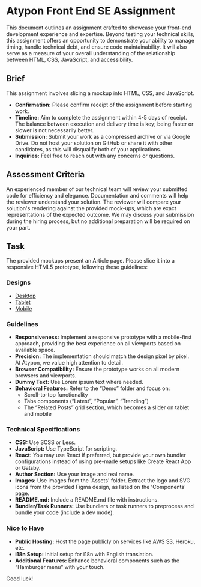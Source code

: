 # Atypon Front End SE Assignment

This document outlines an assignment crafted to showcase your front-end development experience and expertise. Beyond testing your technical skills, this assignment offers an opportunity to demonstrate your ability to manage timing, handle technical debt, and ensure code maintainability. It will also serve as a measure of your overall understanding of the relationship between HTML, CSS, JavaScript, and accessibility.

## Brief

This assignment involves slicing a mockup into HTML, CSS, and JavaScript. 

- **Confirmation:** Please confirm receipt of the assignment before starting work.
- **Timeline:** Aim to complete the assignment within 4-5 days of receipt. The balance between execution and delivery time is key; being faster or slower is not necessarily better.
- **Submission:** Submit your work as a compressed archive or via Google Drive. Do not host your solution on GitHub or share it with other candidates, as this will disqualify both of your applications.
- **Inquiries:** Feel free to reach out with any concerns or questions.

## Assessment Criteria

An experienced member of our technical team will review your submitted code for efficiency and elegance. Documentation and comments will help the reviewer understand your solution. The reviewer will compare your solution's rendering against the provided mock-ups, which are exact representations of the expected outcome. We may discuss your submission during the hiring process, but no additional preparation will be required on your part.

## Task

The provided mockups present an Article page. Please slice it into a responsive HTML5 prototype, following these guidelines:

### Designs
- [Desktop](https://www.figma.com/design/Wr1MsNUrrwmbN7n4Z4QMmP/UI-Team-FE-task?node-id=1033-51185)
- [Tablet](https://www.figma.com/design/Wr1MsNUrrwmbN7n4Z4QMmP/UI-Team-FE-task?node-id=1033-51185)
- [Mobile](https://www.figma.com/design/Wr1MsNUrrwmbN7n4Z4QMmP/UI-Team-FE-task?node-id=1033-51185)

### Guidelines
- **Responsiveness:** Implement a responsive prototype with a mobile-first approach, providing the best experience on all viewports based on available space.
- **Precision:** The implementation should match the design pixel by pixel. At Atypon, we value high attention to detail.
- **Browser Compatibility:** Ensure the prototype works on all modern browsers and viewports.
- **Dummy Text:** Use Lorem ipsum text where needed.
- **Behavioral Features:** Refer to the “Demo” folder and focus on:
  - Scroll-to-top functionality
  - Tabs components (“Latest”, “Popular”, “Trending”)
  - The “Related Posts” grid section, which becomes a slider on tablet and mobile

### Technical Specifications
- **CSS:** Use SCSS or Less.
- **JavaScript:** Use TypeScript for scripting.
- **React:** You may use React if preferred, but provide your own bundler configurations instead of using pre-made setups like Create React App or Gatsby.
- **Author Section:** Use your image and real name.
- **Images:** Use images from the 'Assets' folder. Extract the logo and SVG icons from the provided Figma design, as listed on the 'Components' page.
- **README.md:** Include a README.md file with instructions.
- **Bundler/Task Runners:** Use bundlers or task runners to preprocess and bundle your code (include a dev mode).

### Nice to Have
- **Public Hosting:** Host the page publicly on services like AWS S3, Heroku, etc.
- **i18n Setup:** Initial setup for i18n with English translation.
- **Additional Features:** Enhance behavioral components such as the “Hamburger menu” with your touch.

Good luck!
